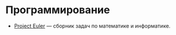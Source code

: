 # Программирование
* [Project Euler](https://projecteuler.net/) — сборник задач по математике и информатике.
